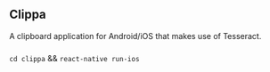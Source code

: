 ## Clippa

A clipboard application for Android/iOS that makes use of Tesseract.

###

`cd clippa` && `react-native run-ios`
